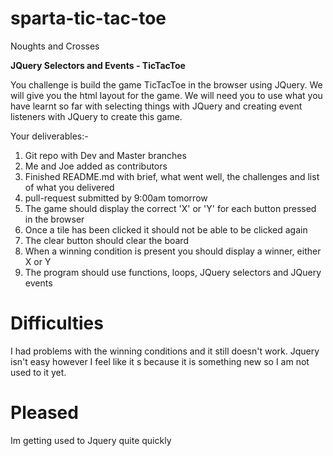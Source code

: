 # sparta-tic-tac-toe
Noughts and Crosses

**JQuery Selectors and Events - TicTacToe**

You challenge is build the game TicTacToe in the browser using JQuery. We will give you the html layout for the game. We will need you to use what you have learnt so far with selecting things with JQuery and creating event listeners with JQuery to create this game.

Your deliverables:-

1) Git repo with Dev and Master branches
2) Me and Joe added as contributors
3) Finished README.md with brief, what went well, the challenges and list of what you delivered
4) pull-request submitted by 9:00am tomorrow
5) The game should display the correct 'X' or 'Y' for each button pressed in the browser
6) Once a tile has been clicked it should not be able to be clicked again
7) The clear button should clear the board
8) When a winning condition is present you should display a winner, either X or Y
9) The program should use functions, loops, JQuery selectors and JQuery events

# Difficulties
I had problems with the winning conditions and it still doesn't work. Jquery isn't easy however I feel like it s because it is something new so I am not used to it yet.

# Pleased
Im getting used to Jquery quite quickly
